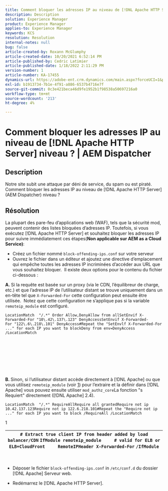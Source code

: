 ```yaml
---
title: Comment bloquer les adresses IP au niveau de [!DNL Apache HTTP Server] niveau ? | AEM Dispatcher
description: Description
solution: Experience Manager
product: Experience Manager
applies-to: Experience Manager
keywords: KCS
resolution: Resolution
internal-notes: null
bug: false
article-created-by: Roxann McGlumphy
article-created-date: 10/20/2021 6:52:14 PM
article-published-by: Cedric Latimier
article-published-date: 1/18/2022 2:11:29 PM
version-number: 1
article-number: KA-17455
dynamics-url: https://adobe-ent.crm.dynamics.com/main.aspx?forceUCI=1&pagetype=entityrecord&etn=knowledgearticle&id=448e02d5-d631-ec11-b6e5-000d3a5ba97a
exl-id: b1913734-7b1e-4f91-a886-6537b4716e7f
source-git-commit: 0c3e421beca46d9fe1952b1f98538a50697216a0
workflow-type: tm+mt
source-wordcount: '213'
ht-degree: 4%

---
```


# Comment bloquer les adresses IP au niveau de [!DNL Apache HTTP Server] niveau ? | AEM Dispatcher

## Description


Notre site subit une attaque par déni de service, du spam ou est piraté. Comment bloquer les adresses IP au niveau de [!DNL Apache HTTP Server] (AEM Dispatcher) niveau ?


## Résolution


La plupart des pare-feu d’applications web (WAF), tels que la sécurité mod, peuvent contenir des listes bloquées d’adresses IP. Toutefois, si vous exécutez [!DNL Apache HTTP Server] et souhaitez bloquer les adresses IP pour suivre immédiatement ces étapes(<b>Non applicable sur AEM as a Cloud Service)</b>:

- Créez un fichier nommé `block-offending-ips.conf` sur votre serveur
- Ouvrez le fichier dans un éditeur et ajoutez une directive d’emplacement qui empêche toutes les adresses IP incriminées d’accéder aux URL que vous souhaitez bloquer.  Il existe deux options pour le contenu du fichier ci-dessous :


<b>A. </b>Si la requête est basée sur un proxy (via le CDN, l’équilibreur de charge, etc.) et que l’adresse IP de l’utilisateur distant se trouve uniquement dans un en-tête tel que `X-Forwarded-For` cette configuration peut ensuite être utilisée.  Notez que cette configuration ne s’applique pas si la variable `remoteip_module` est configuré.

```
LocationMatch  "/.*" Order Allow,DenyAllow from allSetEnvif X-Forwarded-For "10\.42\.137\.123" DenyAccessSetEnvif X-Forwarded-For "122\.6\.218\.101" DenyAccess#Repeat the "SetEnvlf X-Forwarded-For ..." for each IP you want to blockDeny from env=DenyAccess /LocationMatch 
```

<br><br><br><br><br> <br><br>
<b>B. </b>Sinon, si l’utilisateur distant accède directement à [!DNL Apache] ou que vous utilisez `remoteip_module` (voir [1](https://helpx.adobe.com/experience-manager/kb/block-ips-apache-http-server.html#remoteip_module)) pour l’extraire et la définir dans [!DNL Apache] vous pouvez ensuite utiliser `mod_authz_core`La fonction &quot;s Requiert&quot; directement ([!DNL Apache] 2.4).

```
LocationMatch  "/.*" RequireAllRequire all grantedRequire not ip 10.42.137.123Require not ip 122.6.218.101#Repeat the "Require not ip ..." for each IP you want to block /RequireAll /LocationMatch 
```


1


| `# Extract true client IP from header added by load balancer/CDN` `IfModule remoteip_module` `    ` `# valid for ELB or ELB+CloudFront` `    ` `RemoteIPHeader X-Forwarded-For` ```/IfModule``` |
| --- |

 
- Déposer le fichier `block-offending-ips.conf` in `/etc/conf.d` du dossier [!DNL Apache] Serveur web.


- Redémarrez le [!DNL Apache HTTP Server].
